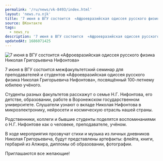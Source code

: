 ```yaml
---
permalink: '/ru/news/vk-8493/index.html'
layout: 'news.ru.njk'
title: '7 июня в ВГУ состоится  «Афроевразийская одиссея русского физика Николая Григорьевича Нифонтова»'
source: ВКонтакте
tags:
  - news_ru
description: '7 июня в ВГУ состоится  «Афроевразийская одиссея русского физика Николая Григорьевича Нифонтова»'
updatedAt: 1686071425
---
```

![7 июня в ВГУ состоится  «Афроевразийская одиссея русского физика Николая Григорьевича Нифонтова»](https://sun1-84.userapi.com/impg/dAuAj_8HGsy8Klt2evp5bTdBvdec4JNEYOMLeQ/XmT1-hgjFKI.jpg?size=510x671&quality=95&sign=1500e78fa5fc75792d36c0173def4585&c_uniq_tag=FPMwG8IS4vCwCWZySCCDwIw5NOjs-HU2GPS91zxmPos&type=album)

7 июня в ВГУ состоится межфакультетский семинар для преподавателей и студентов «Афроевразийская одиссея русского физика Николая Григорьевича Нифонтова», посвящённый 100-летнему юбилею учёного.

Студенты разных факультетов расскажут о семье Н.Г. Нифонтова, его детстве, образовании, работе в Воронежском государственном университете. Слушатели узнают о вкладе Николая Нифонтова в микроэлектронику, нейросети и космическую отрасль нашей страны.

Родственники, коллеги и бывшие студенты поделятся воспоминаниями о Н.Г. Нифонтове как о человеке, преподавателе, учёном.

В ходе мероприятия прозвучат стихи и музыка из личных дневников Николая Григорьевича, будут представлены артефакты: флейта, книги, гербарий из Алжира, дипломы об образовании, фотографии.

Приглашаются все желающие!
